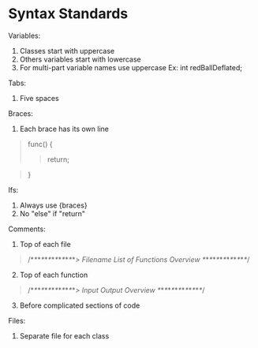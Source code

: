 # Syntax Standards #


Variables:
1. Classes start with uppercase
2. Others variables start with lowercase
3. For multi-part variable names use uppercase Ex: int redBallDeflated;

Tabs:
1. Five spaces

Braces:
1. Each brace has its own line
> func()
> {
> > return;

> }

Ifs:
1. Always use {braces}
2. No "else" if "return"

Comments:
1. Top of each file
> \/\**\**\**\**\**\**\**\**\**\**\**\**\**> Filename
> List of Functions
> Overview
> \**\**\**\**\**\**\**\**\**\**\**\**\**\/
2. Top of each function
> \/\**\**\**\**\**\**\**\**\**\**\**\**\**> Input
> Output
> Overview
> \**\**\**\**\**\**\**\**\**\**\**\**\**\/
3. Before complicated sections of code

Files:
1. Separate file for each class